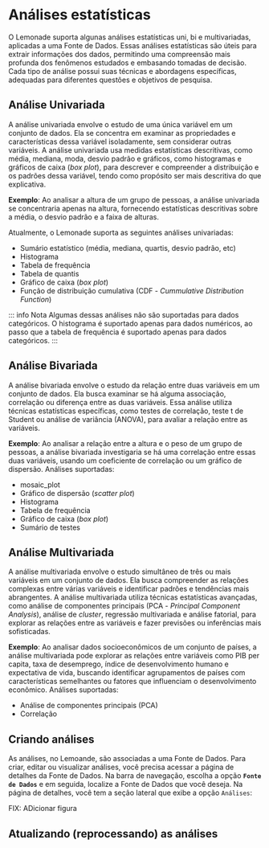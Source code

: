 # Análises estatísticas

O Lemonade suporta algunas análises estatísticas uni, bi e multivariadas, aplicadas
a uma Fonte de Dados. Essas análises estatísticas são úteis para extrair informações 
dos dados, permitindo uma compreensão mais profunda dos fenômenos estudados e 
embasando tomadas de decisão. Cada tipo de análise possui suas técnicas e 
abordagens específicas, adequadas para diferentes questões e objetivos de pesquisa.

## Análise Univariada
A análise univariada envolve o estudo de uma única variável em um conjunto de 
dados. Ela se concentra em examinar as propriedades e características dessa 
variável isoladamente, sem considerar outras variáveis. A análise univariada
usa medidas estatísticas descritivas, como média, mediana, moda, desvio padrão e 
gráficos, como histogramas e gráficos de caixa (_box plot_), para descrever e 
compreender a distribuição e os padrões dessa variável, tendo como propósito
ser mais descritiva do que explicativa.

__Exemplo__: Ao analisar a altura de um grupo de pessoas, a análise univariada se 
concentraria apenas na altura, fornecendo estatísticas descritivas sobre a 
média, o desvio padrão e a faixa de alturas. 

Atualmente, o Lemonade suporta as seguintes análises univariadas:
- Sumário estatístico (média, mediana, quartis, desvio padrão, etc)
- Histograma
- Tabela de frequência
- Tabela de quantis
- Gráfico de caixa (_box plot_)
- Função de distribuição cumulativa (CDF - _Cummulative Distribution Function_)

::: info Nota
Algumas dessas análises não são suportadas para dados categóricos. O histograma
é suportado apenas para dados numéricos, ao passo que a tabela de frequência é 
suportado apenas para dados categóricos.
:::

## Análise Bivariada
A análise bivariada envolve o estudo da relação entre duas variáveis em um 
conjunto de dados. Ela busca examinar se há alguma associação, correlação ou 
diferença entre as duas variáveis. Essa análise utiliza técnicas estatísticas 
específicas, como testes de correlação, teste t de Student ou análise de 
variância (ANOVA), para avaliar a relação entre as variáveis.

__Exemplo__: Ao analisar a relação entre a altura e o peso de um grupo de pessoas, 
a análise bivariada investigaria se há uma correlação entre essas duas variáveis, 
usando um coeficiente de correlação ou um gráfico de dispersão. Análises suportadas:

- mosaic_plot
- Gráfico de dispersão (_scatter plot_)
- Histograma
- Tabela de frequência
- Gráfico de caixa (_box plot_)
- Sumário de testes

## Análise Multivariada
A análise multivariada envolve o estudo simultâneo de três ou mais variáveis em 
um conjunto de dados. Ela busca compreender as relações complexas entre várias 
variáveis e identificar padrões e tendências mais abrangentes. A análise 
multivariada utiliza técnicas estatísticas avançadas, como análise de componentes 
principais (PCA - _Principal Component Analysis_), análise de _cluster_, 
regressão multivariada e análise fatorial, para explorar as relações entre as 
variáveis e fazer previsões ou inferências mais sofisticadas.

__Exemplo__: Ao analisar dados socioeconômicos de um conjunto de países, a análise 
multivariada pode explorar as relações entre variáveis como PIB per capita, 
taxa de desemprego, índice de desenvolvimento humano e expectativa de vida, 
buscando identificar agrupamentos de países com características semelhantes ou 
fatores que influenciam o desenvolvimento econômico. Análises suportadas:

- Análise de componentes principais (PCA)
- Correlação


## Criando análises
As análises, no Lemoande, são associadas a uma Fonte de Dados. Para criar, editar 
ou visualizar análises, você precisa acessar a página de detalhes da Fonte de Dados.
Na barra de navegação, escolha a opção __`Fonte de Dados`__ e em seguida, localize
a Fonte de Dados que você deseja. Na página de detalhes, você tem a seção lateral
que exibe a opção `Análises`:

FIX: ADicionar figura

## Atualizando (reprocessando) as análises


